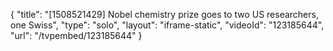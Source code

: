 {
    "title": "[1508521429] Nobel chemistry prize goes to two US researchers, one Swiss",
    "type": "solo",
    "layout": "iframe-static",
    "videoId": "123185644",
    "url": "\/tvpembed\/123185644"
}